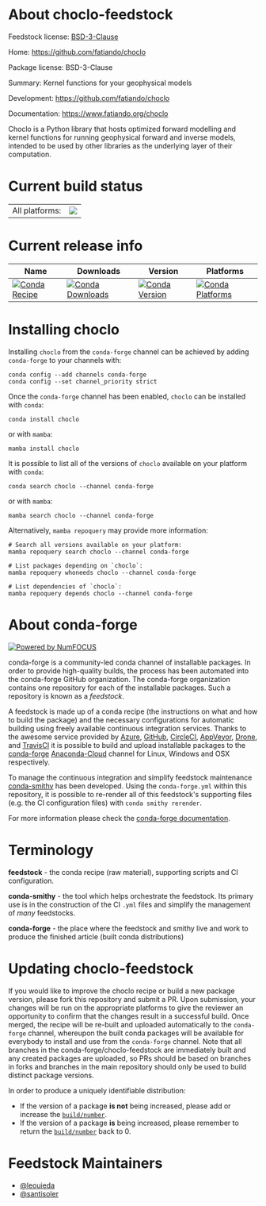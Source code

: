 About choclo-feedstock
======================

Feedstock license: [BSD-3-Clause](https://github.com/conda-forge/choclo-feedstock/blob/main/LICENSE.txt)

Home: https://github.com/fatiando/choclo

Package license: BSD-3-Clause

Summary: Kernel functions for your geophysical models

Development: https://github.com/fatiando/choclo

Documentation: https://www.fatiando.org/choclo

Choclo is a Python library that hosts optimized forward modelling and
kernel functions for running geophysical forward and inverse models,
intended to be used by other libraries as the underlying layer of their
computation.


Current build status
====================


<table><tr><td>All platforms:</td>
    <td>
      <a href="https://dev.azure.com/conda-forge/feedstock-builds/_build/latest?definitionId=18153&branchName=main">
        <img src="https://dev.azure.com/conda-forge/feedstock-builds/_apis/build/status/choclo-feedstock?branchName=main">
      </a>
    </td>
  </tr>
</table>

Current release info
====================

| Name | Downloads | Version | Platforms |
| --- | --- | --- | --- |
| [![Conda Recipe](https://img.shields.io/badge/recipe-choclo-green.svg)](https://anaconda.org/conda-forge/choclo) | [![Conda Downloads](https://img.shields.io/conda/dn/conda-forge/choclo.svg)](https://anaconda.org/conda-forge/choclo) | [![Conda Version](https://img.shields.io/conda/vn/conda-forge/choclo.svg)](https://anaconda.org/conda-forge/choclo) | [![Conda Platforms](https://img.shields.io/conda/pn/conda-forge/choclo.svg)](https://anaconda.org/conda-forge/choclo) |

Installing choclo
=================

Installing `choclo` from the `conda-forge` channel can be achieved by adding `conda-forge` to your channels with:

```
conda config --add channels conda-forge
conda config --set channel_priority strict
```

Once the `conda-forge` channel has been enabled, `choclo` can be installed with `conda`:

```
conda install choclo
```

or with `mamba`:

```
mamba install choclo
```

It is possible to list all of the versions of `choclo` available on your platform with `conda`:

```
conda search choclo --channel conda-forge
```

or with `mamba`:

```
mamba search choclo --channel conda-forge
```

Alternatively, `mamba repoquery` may provide more information:

```
# Search all versions available on your platform:
mamba repoquery search choclo --channel conda-forge

# List packages depending on `choclo`:
mamba repoquery whoneeds choclo --channel conda-forge

# List dependencies of `choclo`:
mamba repoquery depends choclo --channel conda-forge
```


About conda-forge
=================

[![Powered by
NumFOCUS](https://img.shields.io/badge/powered%20by-NumFOCUS-orange.svg?style=flat&colorA=E1523D&colorB=007D8A)](https://numfocus.org)

conda-forge is a community-led conda channel of installable packages.
In order to provide high-quality builds, the process has been automated into the
conda-forge GitHub organization. The conda-forge organization contains one repository
for each of the installable packages. Such a repository is known as a *feedstock*.

A feedstock is made up of a conda recipe (the instructions on what and how to build
the package) and the necessary configurations for automatic building using freely
available continuous integration services. Thanks to the awesome service provided by
[Azure](https://azure.microsoft.com/en-us/services/devops/), [GitHub](https://github.com/),
[CircleCI](https://circleci.com/), [AppVeyor](https://www.appveyor.com/),
[Drone](https://cloud.drone.io/welcome), and [TravisCI](https://travis-ci.com/)
it is possible to build and upload installable packages to the
[conda-forge](https://anaconda.org/conda-forge) [Anaconda-Cloud](https://anaconda.org/)
channel for Linux, Windows and OSX respectively.

To manage the continuous integration and simplify feedstock maintenance
[conda-smithy](https://github.com/conda-forge/conda-smithy) has been developed.
Using the ``conda-forge.yml`` within this repository, it is possible to re-render all of
this feedstock's supporting files (e.g. the CI configuration files) with ``conda smithy rerender``.

For more information please check the [conda-forge documentation](https://conda-forge.org/docs/).

Terminology
===========

**feedstock** - the conda recipe (raw material), supporting scripts and CI configuration.

**conda-smithy** - the tool which helps orchestrate the feedstock.
                   Its primary use is in the construction of the CI ``.yml`` files
                   and simplify the management of *many* feedstocks.

**conda-forge** - the place where the feedstock and smithy live and work to
                  produce the finished article (built conda distributions)


Updating choclo-feedstock
=========================

If you would like to improve the choclo recipe or build a new
package version, please fork this repository and submit a PR. Upon submission,
your changes will be run on the appropriate platforms to give the reviewer an
opportunity to confirm that the changes result in a successful build. Once
merged, the recipe will be re-built and uploaded automatically to the
`conda-forge` channel, whereupon the built conda packages will be available for
everybody to install and use from the `conda-forge` channel.
Note that all branches in the conda-forge/choclo-feedstock are
immediately built and any created packages are uploaded, so PRs should be based
on branches in forks and branches in the main repository should only be used to
build distinct package versions.

In order to produce a uniquely identifiable distribution:
 * If the version of a package **is not** being increased, please add or increase
   the [``build/number``](https://docs.conda.io/projects/conda-build/en/latest/resources/define-metadata.html#build-number-and-string).
 * If the version of a package **is** being increased, please remember to return
   the [``build/number``](https://docs.conda.io/projects/conda-build/en/latest/resources/define-metadata.html#build-number-and-string)
   back to 0.

Feedstock Maintainers
=====================

* [@leouieda](https://github.com/leouieda/)
* [@santisoler](https://github.com/santisoler/)


